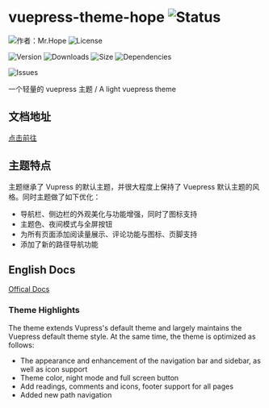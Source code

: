 # vuepress-theme-hope ![Status](https://img.shields.io/badge/Status-W.I.P-red)

![作者：Mr.Hope](https://img.shields.io/badge/作者-Mr.Hope-blue.svg?style=for-the-badge&link=https://mrhope.site)
![License](https://img.shields.io/npm/l/vuepress-theme-hope.svg?style=for-the-badge&link=https://github.com/Mister-Hope/vuepress-theme-hope/blob/master/LICENSE)

![Version](https://img.shields.io/npm/v/vuepress-theme-hope.svg?style=flat-square&logo=npm&link=https://www.npmjs.com/package/vuepress-theme-hope)
![Downloads](https://img.shields.io/npm/dm/vuepress-theme-hope.svg?style=flat-square&logo=npm&link=https://www.npmjs.com/package/vuepress-theme-hope)
![Size](https://img.shields.io/bundlephobia/min/vuepress-theme-hope?style=flat-square&logo=npm&link=https://www.npmjs.com/package/vuepress-theme-hope)
![Dependencies](https://img.shields.io/librariesio/release/npm/vuepress-theme-hope?style=flat-square)

![Issues](https://img.shields.io/github/issues-raw/mister-hope/vuepress-theme-hope?style=flat-square&logo=github)

一个轻量的 vuepress 主题 / A light vuepress theme

## 文档地址

[点击前往](https://vuepress-theme.mrhope.site/)

## 主题特点

主题继承了 Vupress 的默认主题，并很大程度上保持了 Vuepress 默认主题的风格。同时主题做了如下优化：

- 导航栏、侧边栏的外观美化与功能增强，同时了图标支持
- 主题色、夜间模式与全屏按钮
- 为所有页面添加阅读量展示、评论功能与图标、页脚支持
- 添加了新的路径导航功能

## English Docs

[Offical Docs](https://vuepress-theme.mrhope.site/en/)

### Theme Highlights

The theme extends Vupress's default theme and largely maintains the Vuepress default theme style. At the same time, the theme is optimized as follows:

- The appearance and enhancement of the navigation bar and sidebar, as well as icon support
- Theme color, night mode and full screen button
- Add readings, comments and icons, footer support for all pages
- Added new path navigation
